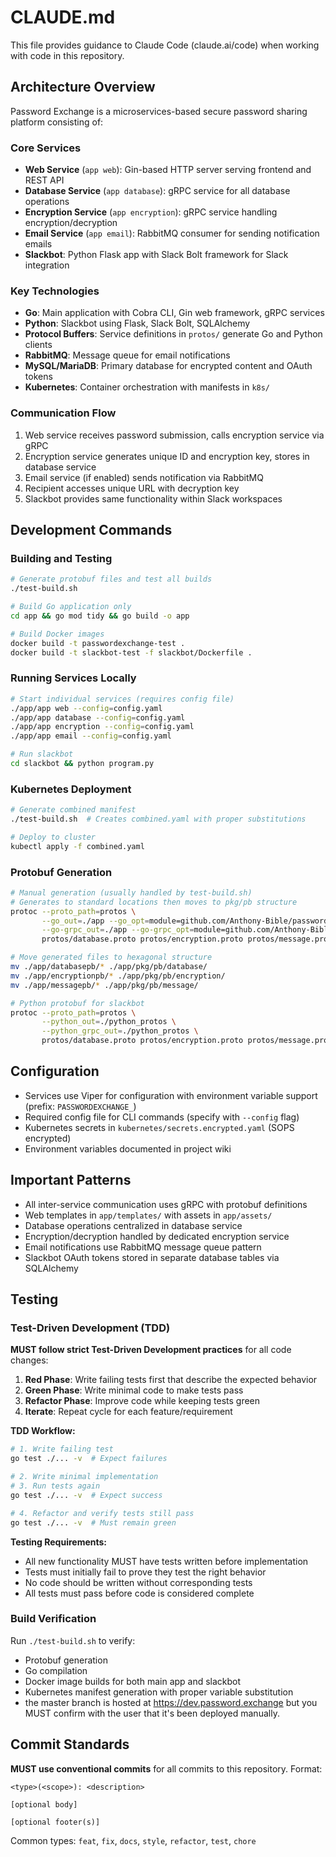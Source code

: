 # CLAUDE.md

This file provides guidance to Claude Code (claude.ai/code) when working with code in this repository.

## Architecture Overview

Password Exchange is a microservices-based secure password sharing platform consisting of:

### Core Services
- **Web Service** (`app web`): Gin-based HTTP server serving frontend and REST API
- **Database Service** (`app database`): gRPC service for all database operations  
- **Encryption Service** (`app encryption`): gRPC service handling encryption/decryption
- **Email Service** (`app email`): RabbitMQ consumer for sending notification emails
- **Slackbot**: Python Flask app with Slack Bolt framework for Slack integration

### Key Technologies
- **Go**: Main application with Cobra CLI, Gin web framework, gRPC services
- **Python**: Slackbot using Flask, Slack Bolt, SQLAlchemy
- **Protocol Buffers**: Service definitions in `protos/` generate Go and Python clients
- **RabbitMQ**: Message queue for email notifications
- **MySQL/MariaDB**: Primary database for encrypted content and OAuth tokens
- **Kubernetes**: Container orchestration with manifests in `k8s/`

### Communication Flow
1. Web service receives password submission, calls encryption service via gRPC
2. Encryption service generates unique ID and encryption key, stores in database service
3. Email service (if enabled) sends notification via RabbitMQ
4. Recipient accesses unique URL with decryption key
5. Slackbot provides same functionality within Slack workspaces

## Development Commands

### Building and Testing
```bash
# Generate protobuf files and test all builds
./test-build.sh

# Build Go application only
cd app && go mod tidy && go build -o app

# Build Docker images
docker build -t passwordexchange-test .
docker build -t slackbot-test -f slackbot/Dockerfile .
```

### Running Services Locally
```bash
# Start individual services (requires config file)
./app/app web --config=config.yaml
./app/app database --config=config.yaml  
./app/app encryption --config=config.yaml
./app/app email --config=config.yaml

# Run slackbot
cd slackbot && python program.py
```

### Kubernetes Deployment
```bash
# Generate combined manifest
./test-build.sh  # Creates combined.yaml with proper substitutions

# Deploy to cluster
kubectl apply -f combined.yaml
```

### Protobuf Generation
```bash
# Manual generation (usually handled by test-build.sh)
# Generates to standard locations then moves to pkg/pb structure
protoc --proto_path=protos \
       --go_out=./app --go_opt=module=github.com/Anthony-Bible/password-exchange/app \
       --go-grpc_out=./app --go-grpc_opt=module=github.com/Anthony-Bible/password-exchange/app \
       protos/database.proto protos/encryption.proto protos/message.proto

# Move generated files to hexagonal structure
mv ./app/databasepb/* ./app/pkg/pb/database/
mv ./app/encryptionpb/* ./app/pkg/pb/encryption/ 
mv ./app/messagepb/* ./app/pkg/pb/message/

# Python protobuf for slackbot
protoc --proto_path=protos \
       --python_out=./python_protos \
       --python_grpc_out=./python_protos \
       protos/database.proto protos/encryption.proto protos/message.proto
```

## Configuration

- Services use Viper for configuration with environment variable support (prefix: `PASSWORDEXCHANGE_`)
- Required config file for CLI commands (specify with `--config` flag)
- Kubernetes secrets in `kubernetes/secrets.encrypted.yaml` (SOPS encrypted)
- Environment variables documented in project wiki

## Important Patterns

- All inter-service communication uses gRPC with protobuf definitions
- Web templates in `app/templates/` with assets in `app/assets/`
- Database operations centralized in database service
- Encryption/decryption handled by dedicated encryption service
- Email notifications use RabbitMQ message queue pattern
- Slackbot OAuth tokens stored in separate database tables via SQLAlchemy

## Testing

### Test-Driven Development (TDD)

**MUST follow strict Test-Driven Development practices** for all code changes:

1. **Red Phase**: Write failing tests first that describe the expected behavior
2. **Green Phase**: Write minimal code to make tests pass
3. **Refactor Phase**: Improve code while keeping tests green
4. **Iterate**: Repeat cycle for each feature/requirement

**TDD Workflow:**
```bash
# 1. Write failing test
go test ./... -v  # Expect failures

# 2. Write minimal implementation
# 3. Run tests again
go test ./... -v  # Expect success

# 4. Refactor and verify tests still pass
go test ./... -v  # Must remain green
```

**Testing Requirements:**
- All new functionality MUST have tests written before implementation
- Tests must initially fail to prove they test the right behavior
- No code should be written without corresponding tests
- All tests must pass before code is considered complete

### Build Verification

Run `./test-build.sh` to verify:
- Protobuf generation
- Go compilation
- Docker image builds for both main app and slackbot
- Kubernetes manifest generation with proper variable substitution
- the master branch is hosted at https://dev.password.exchange but you MUST confirm with the user that it's been deployed manually. 

## Commit Standards

**MUST use conventional commits** for all commits to this repository. Format:
```
<type>(<scope>): <description>

[optional body]

[optional footer(s)]
```

Common types: `feat`, `fix`, `docs`, `style`, `refactor`, `test`, `chore`